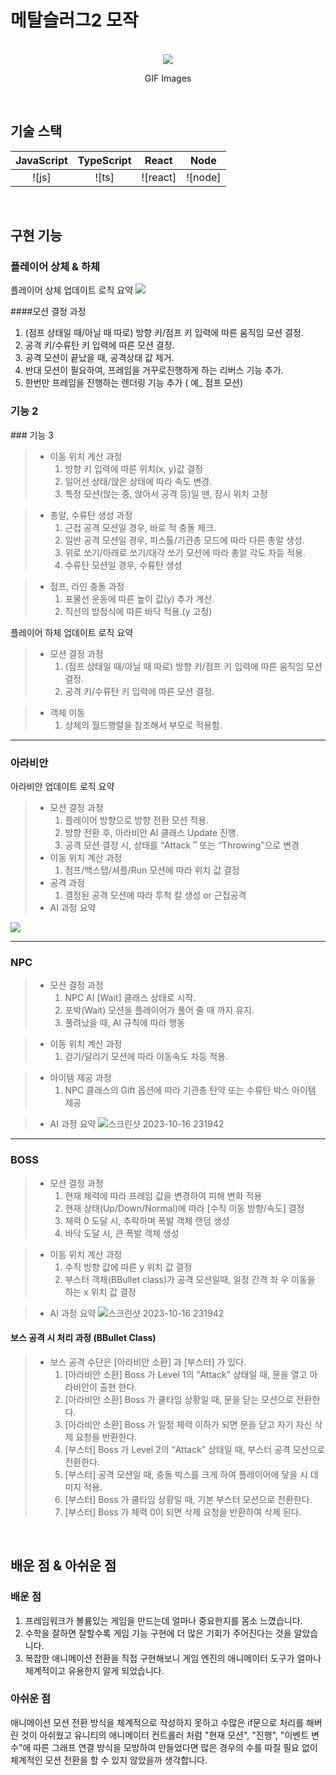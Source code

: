 # 메탈슬러그2 모작

<p align="center">
  <br>
  <img src="https://github.com/thesun007/metal-slug/assets/39186061/2a131ebb-a93b-499b-8180-20fb9726a9c3.png">
  <br>
</p>
<p align="center">
GIF Images
</p>


<br>

## 기술 스택

| JavaScript | TypeScript |  React   |  Node   |
| :--------: | :--------: | :------: | :-----: |
|   ![js]    |   ![ts]    | ![react] | ![node] |

<br>

## 구현 기능

### 플레이어 상체 & 하체
<p align="justify">
플레이어 상체 업데이트 로직 요약
<img src="https://github.com/thesun007/metal-slug/assets/39186061/99ef2231-579c-4fda-b3ee-e606ecd10723">
</p>


####모션 결정 과정
1. (점프 상태일 때/아닐 때 따로) 방향 키/점프 키 입력에 따른 움직임 모션 결정.
2. 공격 키/수류탄 키 입력에 따른 모션 결정.
3. 공격 모션이 끝났을 때, 공격상태 값 제거.
4. 반대 모션이 필요하여, 프레임을 거꾸로진행하게 하는 리버스 기능 추가.
5. 한번만 프레임을 진행하는 렌더링 기능 추가 ( 예_ 점프 모션)

### 기능 2
<p align="justify">

</p>
### 기능 3
<p align="justify">

> + 이동 위치 계산 과정
>	1. 방향 키 입력에 따른 위치(x, y)값 결정
>	2. 일어선 상태/앉은 상태에 따라 속도 변경.
>	3. 특정 모션(앉는 중, 앉아서 공격 등)일 땐, 잠시 위치 고정

> + 총알, 수류탄 생성 과정
>	1. 근접 공격 모션일 경우, 바로 적 충돌 체크.
>	2. 일반 공격 모션일 경우, 피스톨/기관총 모드에 따라 다른 총알 생성.
>	3. 위로 쏘기/아래로 쏘기/대각 쏘기 모션에 따라 총알 각도 차등 적용.
>	4. 수류탄 모션일 경우, 수류탄 생성 

> + 점프, 라인 충돌 과정
>	1. 포물선 운동에 따른 높이 값(y) 추가 계산.
>	2. 직선의 방정식에 따른 바닥 적용.(y 고정)  
  
플레이어 하체 업데이트 로직 요약
> + 모션 결정 과정
>	1. (점프 상태일 때/아닐 때 따로) 방향 키/점프 키 입력에 따른 움직임 모션 결정.
>	2. 공격 키/수류탄 키 입력에 따른 모션 결정.

> + 객체 이동 
>	1. 상체의 월드행렬을 참조해서 부모로 적용함.  
--- 
### 아라비안
아라비안 업데이트 로직 요약
> + 모션 결정 과정
>	1. 플레이어 방향으로 방향 전환 모션 적용.
>	2. 방향 전환 후, 아라비안 AI 클래스 Update 진행.
>	3. 공격 모션 결정 시, 상태를 “Attack＂또는 “Throwing”으로 변경
> + 이동 위치 계산 과정
>	1. 점프/백스탭/셔플/Run 모션에 따라 위치 값 결정
> + 공격 과정
>	1. 결정된 공격 모션에 따라 투척 칼 생성 or 근접공격
> + AI 과정 요약
<img src="https://github.com/thesun007/metal-slug/assets/39186061/c046d712-9348-41a7-8011-7d063433d40b">  

---  
### NPC
> - 모션 결정 과정
>	1. NPC AI [Wait] 클래스 상태로 시작.
>	2. 포박(Wait) 모션을 플레이어가 풀어 줄 때 까지 유지.
>	3. 풀려났을 때, AI 규칙에 따라 행동  

> - 이동 위치 계산 과정
>	1. 걷기/달리기 모션에 따라 이동속도 차등 적용.  

> - 아이템 제공 과정
>	1. NPC 클래스의 Gift 옵션에 따라 기관총 탄약 또는 수류탄 박스 아이템 제공  

> - AI 과정 요약
![스크린샷 2023-10-16 231942](https://github.com/thesun007/metal-slug/assets/39186061/55436c6a-2b15-4599-bf43-a33fc6f337e7)

---
### BOSS
> - 모션 결정 과정
>	1. 현재 체력에 따라 프레임 값을 변경하여 피해 변화 적용
>	2. 현재 상태(Up/Down/Normal)에 따라 [수직 이동 방향/속도] 결정
>	3. 체력 0 도달 시, 추락하며 폭발 객체 랜덤 생성
>	4. 바닥 도달 시, 큰 폭발 객체 생성

> - 이동 위치 계산 과정
>	1. 수직 방향 값에 따른 y 위치 값 결정
>	2. 부스터 객체(BBullet class)가 공격 모션일때, 일정 간격 좌 우 이동을 하는 x 위치 값 결정  

> - AI 과정 요약
![스크린샷 2023-10-16 231942](https://github.com/thesun007/metal-slug/assets/39186061/4eb3ee16-1e55-401f-bd99-4f0dc61faeae)

#### 보스 공격 시 처리 과정 (BBullet Class)
> - 보스 공격 수단은 [아라비안 소환] 과 [부스터] 가 있다.
>	1. [아라비안 소환] Boss 가 Level 1의 “Attack” 상태일 때, 문을 열고 아라비안이 출현 한다.
>	2. [아라비안 소환] Boss 가 쿨타임 상황일 때, 문을 닫는 모션으로 전환한다. 
>	3. [아라비안 소환] Boss 가 일정 체력 이하가 되면 문을 닫고 자기 자신 삭제 요청을 반환한다.
>	4. [부스터] Boss 가 Level 2의 “Attack” 상태일 때, 부스터 공격 모션으로 전환한다.
>	5. [부스터] 공격 모션일 때, 충돌 박스를 크게 하여 플레이어에 닿을 시 데미지 적용.
>	6. [부스터] Boss 가 쿨타임 상황일 때, 기본 부스터 모션으로 전환한다.
>	7. [부스터] Boss 가 체력 0이 되면 삭제 요청을 반환하여 삭제 된다.  


</p>

<br>

## 배운 점 & 아쉬운 점
### 배운 점
1. 프레임워크가 볼륨있는 게임을 만드는데 얼마나 중요한지를 몸소 느꼈습니다.
2. 수학을 잘하면 잘할수록 게임 기능 구현에 더 많은 기회가 주어진다는 것을 알았습니다.
3. 복잡한 애니메이션 전환을 직접 구현해보니 게임 엔진의 애니메이터 도구가 얼마나 체계적이고 유용한지 알게 되었습니다.

### 아쉬운 점
애니메이션 모션 전환 방식을 체계적으로 작성하지 못하고 수많은 if문으로 처리를 해버린 것이 아쉬웠고
유니티의 애니메이터 컨트롤러 처럼 "현재 모션", "진행", "이벤트 변수"에 따른 그래프 연결 방식을 모방하여 만들었다면
많은 경우의 수를 따질 필요 없이 체계적인 모션 전환을 할 수 있지 않았을까 생각합니다.
